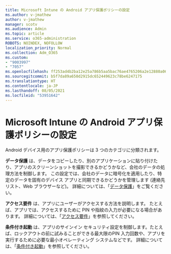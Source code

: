 ```yaml
---
title: Microsoft Intune の Android アプリ保護ポリシーの設定
ms.author: v-jmathew
author: v-jmathew
manager: scotv
ms.audience: Admin
ms.topic: article
ms.service: o365-administration
ROBOTS: NOINDEX, NOFOLLOW
localization_priority: Normal
ms.collection: Adm_O365
ms.custom:
- "9003997"
- "7057"
ms.openlocfilehash: ff253ad4b2ba12e25a786b5aa5bac76ae4765206a2e12880a0673ce5fcbf30c2
ms.sourcegitcommit: b5f7da89a650d2915dc652449623c78be6247175
ms.translationtype: HT
ms.contentlocale: ja-JP
ms.lasthandoff: 08/05/2021
ms.locfileid: "53951642"
---
```

# <a name="android-app-protection-policy-settings-in-microsoft-intune"></a>Microsoft Intune の Android アプリ保護ポリシーの設定

Android デバイス用のアプリ保護ポリシーは 3 つのカテゴリに分類されます。

**データ保護** は、データをコピーしたり、別のアプリケーションに貼り付けたり、アプリのスクリーンショットを撮影できるかどうかなど、会社のデータの処理方法を制御します。 この設定では、会社のデータに暗号化を適用したり、特定のデータを固有のデバイス アプリと同期できるかどうかを管理します (連絡先リスト、Web ブラウザーなど)。 詳細については、「[データ保護](https://go.microsoft.com/fwlink/?linkid=2135259)」をご覧ください。

**アクセス要件** は、アプリにユーザーがアクセスする方法を説明します。 たとえば、アプリでは、アクセスするために PIN や指紋の入力が必要になる場合があります。 詳細については、「[アクセス要件](https://go.microsoft.com/fwlink/?linkid=2135260)」を参照してください。

**条件付き起動** は、アプリのサインイン セキュリティ設定を制御します。たとえば、ロックアウトの前に試みることができる最大限のPIN 入力回数や、アプリを実行するために必要な最小オペレーティング システムなどです。 詳細については、「[条件付き起動](https://go.microsoft.com/fwlink/?linkid=2135507)」を参照してください。
